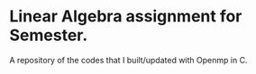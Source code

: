 # Linear Algebra assignment for Semester.
A repository of the codes that I built/updated with Openmp in C.
